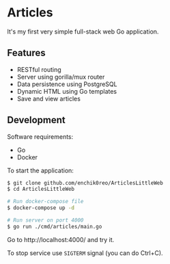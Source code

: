 # Articles

It's my first very simple full-stack web Go application.

## Features

- RESTful routing
- Server using gorilla/mux router
- Data persistence using PostgreSQL
- Dynamic HTML using Go templates
- Save and view articles

## Development

Software requirements:

- Go
- Docker

To start the application:

```sh
$ git clone github.com/enchik0reo/ArticlesLittleWeb
$ cd ArticlesLittleWeb

# Run docker-compose file
$ docker-compose up -d

# Run server on port 4000
$ go run ./cmd/articles/main.go
```
Go to http://localhost:4000/ and try it.

To stop service use `SIGTERM` signal (you can do Ctrl+C).
